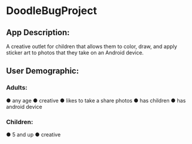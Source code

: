 # DoodleBugProject

## App Description:
A creative outlet for children that allows them to color, draw, and apply sticker art to photos that they take on an Android device.

## User Demographic:

### Adults: 
●	any age
●	creative
●	likes to take a share photos
●	has children
●	has android device

### Children: 
●	5 and up
●	creative
